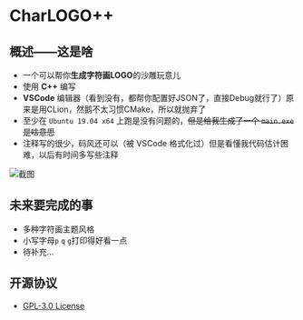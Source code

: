 # CharLOGO++

## 概述——这是啥
* 一个可以帮你**生成字符画LOGO**的沙雕玩意儿
* 使用 **C++** 编写
* **VSCode** 编辑器（看到没有，都帮你配置好JSON了，直接Debug就行了）原来是用CLion，然鹅不太习惯CMake，所以就抛弃了
* 至少在 `Ubuntu 19.04 x64` 上跑是没有问题的，~~但是给我生成了一个 `main.exe` 是啥意思~~
* 注释写的很少，码风还可以（被 VSCode 格式化过）但是看懂我代码估计困难，以后有时间多写些注释

![截图](https://i.loli.net/2020/08/10/NDfKxc9Gm7bQeBj.png)

## 未来要完成的事
* 多种字符画主题风格
* 小写字母`p` `q` `g`打印得好看一点
* 待补充...

## 开源协议
* [GPL-3.0 License](https://github.com/Linhk1606/char-logo-plus-plus/blob/master/LICENSE)
